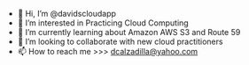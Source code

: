 - 👋 Hi, I’m @davidscloudapp
- 👀 I’m interested in Practicing Cloud Computing
- 🌱 I’m currently learning about Amazon AWS S3 and Route 59
- 👀 I’m looking to collaborate with new cloud practitioners
- 📫 How to reach me >>> dcalzadilla@yahoo.com

<!---
davidscloudapp/davidscloudapp is a ✨ special ✨ repository because its `README.md` (this file) appears on your GitHub profile.
You can click the Preview link to take a look at your changes.
--->
